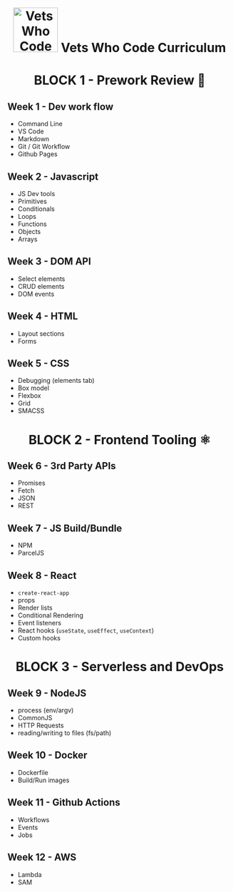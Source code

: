 <h1 align="center"><img src="/images/vwc.gif" alt="Vets Who Code" width="100px" /> Vets Who Code Curriculum </h1>

<h1 align="center">BLOCK   1 - Prework Review 🔧</h1>

## Week 1 - Dev work flow

- Command Line
- VS Code
- Markdown
- Git / Git Workflow
- Github Pages

## Week 2 - Javascript

- JS Dev tools
- Primitives
- Conditionals
- Loops
- Functions
- Objects
- Arrays

## Week 3 - DOM API

- Select elements
- CRUD elements
- DOM events

## Week 4 - HTML

- Layout sections
- Forms

## Week 5 - CSS

- Debugging (elements tab)
- Box model
- Flexbox
- Grid
- SMACSS

<h1 align="center">BLOCK 2 - Frontend Tooling ⚛️ </h1>

## Week 6 - 3rd Party APIs

- Promises
- Fetch
- JSON
- REST

## Week 7 - JS Build/Bundle

- NPM
- ParcelJS

## Week 8 - React

- `create-react-app`
- props
- Render lists
- Conditional Rendering
- Event listeners
- React hooks (`useState`, `useEffect`, `useContext`)
- Custom hooks

<h1 align="center">BLOCK 3 - Serverless and DevOps </h1>

## Week 9 - NodeJS

- process (env/argv)
- CommonJS
- HTTP Requests
- reading/writing to files (fs/path)

## Week 10 - Docker

- Dockerfile
- Build/Run images

## Week 11 - Github Actions

- Workflows
- Events
- Jobs

## Week 12 - AWS

- Lambda
- SAM
